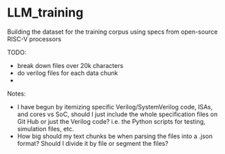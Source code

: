 # LLM_training

Building the dataset for the training corpus using specs from open-source RISC-V processors

TODO:
- break down files over 20k characters
- do verilog files for each data chunk
- 

Notes:
- I have begun by itemizing specific Verilog/SystemVerilog code, ISAs, and cores vs SoC, should I just include the whole specification files on Git Hub or just the Verilog code? i.e. the Python scripts for testing, simulation files, etc.
- How big should my text chunks be when parsing the files into a .json format? Should I divide it by file or segment the files?

